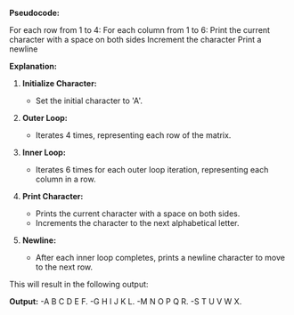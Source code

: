 **Pseudocode:**


For each row from 1 to 4:
For each column from 1 to 6:
Print the current character with a space on both sides
Increment the character
Print a newline

**Explanation:**

1. **Initialize Character:**
   - Set the initial character to 'A'.

2. **Outer Loop:**
   - Iterates 4 times, representing each row of the matrix.

3. **Inner Loop:**
   - Iterates 6 times for each outer loop iteration, representing each column in a row.

4. **Print Character:**
   - Prints the current character with a space on both sides.
   - Increments the character to the next alphabetical letter.

5. **Newline:**
   - After each inner loop completes, prints a newline character to move to the next row. 

This will result in the following output:

 **Output:**
-A B C D E F.
-G H I J K L.
-M N O P Q R.
-S T U V W X.


